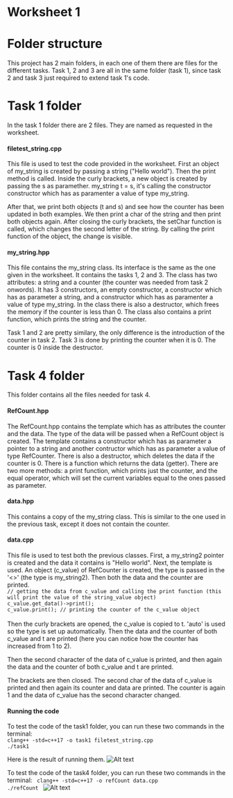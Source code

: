 <h1>Worksheet 1</h1>

# Folder structure
This project has 2 main folders, in each one of them there are files for the different tasks.
Task 1, 2 and 3 are all in the same folder (task 1), since task 2 and task 3 just required to extend task 1's code.

# Task 1 folder
In the task 1 folder there are 2 files. They are named as requested in the worksheet.

<h4>filetest_string.cpp</h4> 
This file is used to test the code provided in the worksheet. First an object of my_string is created by passing a string ("Hello world"). Then the print method is called. 
Inside the curly brackets, a new object is created by passing the s as paramether. 
my_string t = s, it's calling the constructor constructor which has as paramenter a value of type my_string.

After that, we print both objects (t and s) and see how the counter has been updated in both examples.
We then print a char of the string and then print both objects again.
After closing the curly brackets, the setChar function is called, which changes the second letter of the string.
By calling the print function of the object, the change is visible.
    
<h4>my_string.hpp</h4>
This file contains the my_string class. Its interface is the same as the one given in the worksheet. It contains the tasks 1, 2 and 3. 
The class has two attributes: a string and a counter (the counter was needed from task 2 onwords). It has 3 constructors, an empty constructor, a constructor which has as parameter a string, and a constructor which has as paramenter a value of type my_string. In the class there is also a destructor, which frees the memory if the counter is less than 0.
The class also contains a print function, which prints the string and the counter.

Task 1 and 2 are pretty similary, the only difference is the introduction of the counter in task 2. Task 3 is done by printing the counter when it is 0. The counter is 0 inside the destructor. 


# Task 4 folder
This folder contains all the files needed for task 4. 

<h4>RefCount.hpp</h4>
The RefCount.hpp contains the template which has as attributes the counter and the data. The type of the data will be passed when a RefCount object is created. The template contains a constructor which has as parameter a pointer to a string and another contructor which has as parameter a value of type RefCounter.
There is also a destructor, which deletes the data if the counter is 0.
There is a function which returns the data (getter).
There are two more methods: a print function, which prints just the counter, and the equal operator, which will set the current variables equal to the ones passed as parameter.

<h4>data.hpp</h4>
This contains a copy of the my_string class. This is similar to the one used in the previous task, except it does not contain the counter.

<h4>data.cpp</h4>
This file is used to test both the previous classes.
First, a my_string2 pointer is created and the data it contains is "Hello world".
Next, the template is used. An object (c_value) of RefCounter is created, the type is passed in the '<>' (the type is my_string2).
Then both the data and the counter are printed.
<code>
// getting the data from c_value and calling the print function (this will print the value of the string_value object)
c_value.get_data()->print();
c_value.print(); // printing the counter of the c_value object
</code>
<br/>
Then the curly brackets are opened, the c_value is copied to t. 'auto' is used so the type is set up automatically. Then the data and the counter of both c_value and t are printed (here you can notice how the counter has increased from 1 to 2).

Then the second character of the data of c_value is printed, and then again the data and the counter of both c_value and t are printed.

The brackets are then closed. The second char of the data of c_value is printed and then again its counter and data are printed. The counter is again 1 and the data of c_value has the second character changed.

<h4>Running the code</h4>
To test the code of the task1 folder, you can run these two commands in the terminal:
<code>
clang++ -std=c++17 -o task1 filetest_string.cpp
./task1
</code>

Here is the result of running them.
![Alt text](https://gitlab.uwe.ac.uk/v2-ronchi/asp-worksheet1/-/raw/main/screenshots/task1.png "Task 1")

To test the code of the task4 folder, you can run these two commands in the terminal:
<code>
clang++ -std=c++17 -o refCount data.cpp
./refCount
</code>
![Alt text](https://gitlab.uwe.ac.uk/v2-ronchi/asp-worksheet1/-/raw/main/screenshots/task4.png "Task 4")

